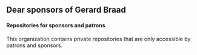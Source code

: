 Dear sponsors of Gerard Braad
-----------------------------

#### Repositories for sponsors and patrons

This organization contains private repositories that are only accessible by patrons and sponsors.
